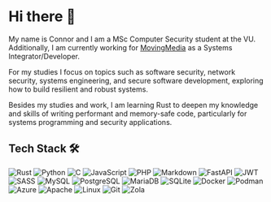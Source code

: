 # Hi there 👋

My name is Connor and I am a MSc Computer Security student at the VU.
Additionally, I am currently working for [MovingMedia](https://movingmedia.nl) as a Systems Integrator/Developer.

For my studies I focus on topics such as software security, network security, systems engineering, and secure software development, exploring how to build resilient and robust systems.

Besides my studies and work, I am learning Rust to deepen my knowledge and skills of writing performant and memory-safe code, particularly for systems programming and security applications.

## Tech Stack 🛠

![Rust](https://img.shields.io/static/v1?label=&message=Rust&color=000000&style=for-the-badge&logo=rust&logoColor=white)
![Python](https://img.shields.io/static/v1?label=&message=Python&color=3776AB&style=for-the-badge&logo=python&logoColor=white)
![C](https://img.shields.io/static/v1?label=&message=C&color=A8B9CC&style=for-the-badge&logo=c&logoColor=white)
![JavaScript](https://img.shields.io/static/v1?label=&message=JavaScript&color=F7DF1E&style=for-the-badge&logo=javascript&logoColor=black)
![PHP](https://img.shields.io/static/v1?label=&message=PHP&color=777BB4&style=for-the-badge&logo=php&logoColor=white)
![Markdown](https://img.shields.io/static/v1?label=&message=Markdown&color=000000&style=for-the-badge&logo=markdown&logoColor=white)
![FastAPI](https://img.shields.io/static/v1?label=&message=FastAPI&color=009688&style=for-the-badge&logo=fastapi&logoColor=white)
![JWT](https://img.shields.io/static/v1?label=&message=JWT&color=000000&style=for-the-badge&logo=JSON%20web%20tokens&logoColor=white)
![SASS](https://img.shields.io/static/v1?label=&message=SASS&color=FF69B4&style=for-the-badge&logo=SASS&logoColor=white)
![MySQL](https://img.shields.io/static/v1?label=&message=MySQL&color=4479A1&style=for-the-badge&logo=mysql&logoColor=white)
![PostgreSQL](https://img.shields.io/static/v1?label=&message=PostgreSQL&color=336791&style=for-the-badge&logo=postgresql&logoColor=white)
![MariaDB](https://img.shields.io/static/v1?label=&message=MariaDB&color=003545&style=for-the-badge&logo=mariadb&logoColor=white)
![SQLite](https://img.shields.io/static/v1?label=&message=SQLite&color=003B57&style=for-the-badge&logo=sqlite&logoColor=white)
![Docker](https://img.shields.io/static/v1?label=&message=Docker&color=2496ED&style=for-the-badge&logo=docker&logoColor=white)
![Podman](https://img.shields.io/static/v1?label=&message=Podman&color=892CA0&style=for-the-badge&logo=podman&logoColor=white)
![Azure](https://img.shields.io/static/v1?label=&message=Microsoft%20Azure&color=0078D4&style=for-the-badge&logo=microsoft-azure&logoColor=white)
![Apache](https://img.shields.io/static/v1?label=&message=Apache&color=D22128&style=for-the-badge&logo=apache&logoColor=white)
![Linux](https://img.shields.io/static/v1?label=&message=Linux&color=FCC624&style=for-the-badge&logo=linux&logoColor=black)
![Git](https://img.shields.io/static/v1?label=&message=Git&color=F05032&style=for-the-badge&logo=git&logoColor=white)
![Zola](https://img.shields.io/static/v1?label=&message=Zola&color=222222&style=for-the-badge&logo=Zola&logoColor=white)

